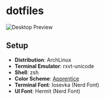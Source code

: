 # dotfiles

![Desktop Preview](https://github.com/nhtoshiaki/dotfiles/blob/master/preview.png)

## Setup

- **Distribution**: ArchLinux
- **Terminal Emulator**: rxvt-unicode
- **Shell**: zsh
- **Color Scheme**: [Apprentice](https://github.com/romainl/Apprentice)
- **Terminal Font**: Iosevka (Nerd Font)
- **UI Font**: Hermit (Nerd Font)
